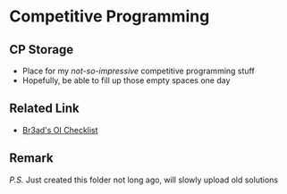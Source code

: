 # Competitive Programming

## CP Storage

- Place for my *not-so-impressive* competitive programming stuff
- Hopefully, be able to fill up those empty spaces one day

## Related Link

- [Br3ad's OI Checklist](https://oichecklist.pythonanywhere.com/view/3e6a7dd07fa2e9a2bbfe831a0652a39ee2635513)

## Remark

*P.S.* Just created this folder not long ago, will slowly upload old solutions
